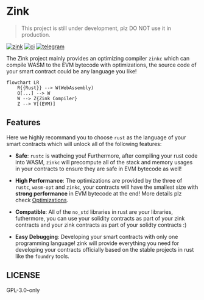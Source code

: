 # Zink 

> This project is still under development, plz DO NOT use it in production.

[![zink][version-badge]][version-link]
[![ci][ci-badge]][ci-link]
[![telegram][telegram-badge]][telegram-group] 

The Zink project mainly provides an optimizing compiler `zinkc` which can compile WASM 
to the EVM bytecode with optimizations, the source code of your smart contract could be 
any language you like! 

```mermaid
flowchart LR
    R{{Rust}} --> W(WebAssembly)
    O[...] --> W
    W --> Z{Zink Compiler}
    Z --> V[(EVM)]
```

## Features

Here we highly recommand you to choose `rust` as the language of your smart contracts 
which will unlock all of the following features:

- **Safe**: `rustc` is wathcing you! Furthermore, after compiling your rust code into WASM, 
`zinkc` will precompute all of the stack and memory usages in your contracts to ensure they
are safe in EVM bytecode as well!

- **High Performance**: The optimizations are provided by the three of `rustc`, `wasm-opt` 
and `zinkc`, your contracts will have the smallest size with **strong performance** in EVM 
bytecode at the end! More details plz check [Optimizations](./docs/optimizations.md).

- **Compatible**: All of the `no_std` libraries in rust are your libraries, futhermore, you 
can use your solidity contracts as part of your zink contracts and your zink contracts as 
part of your solidty contracts :)

- **Easy Debugging**: Developing your smart contracts with only one programming language! 
zink will provide everything you need for developing your contracts officially based on the 
stable projects in rust like the `foundry` tools.


## LICENSE

GPL-3.0-only

[telegram-badge]: https://img.shields.io/badge/telegram-blue?logo=telegram 
[telegram-group]: https://t.me/+6oZpbwxlVD81OGQ1
[version-badge]: https://img.shields.io/crates/v/zink
[version-link]: https://docs.rs/zink/latest/zink/
[ci-badge]: https://img.shields.io/github/actions/workflow/status/clearloop/zink/main.yml
[ci-link]: https://github.com/clearloop/zink/actions/workflows/main.yml
[rustc-codegen]: https://doc.rust-lang.org/rustc/codegen-options/index.html
[wasm-opt]: https://github.com/WebAssembly/binaryen#binaryen-optimizations
